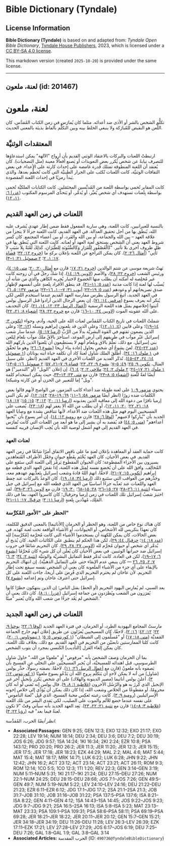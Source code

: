 # Bible Dictionary (Tyndale)

## License Information

**Bible Dictionary (Tyndale)** is based on and adapted from: _Tyndale Open Bible Dictionary_, [Tyndale House Publishers](https://tyndaleopenresources.com/), 2023, which is licensed under a [CC BY-SA 4.0 license](https://creativecommons.org/licenses/by-sa/4.0/legalcode.en).

This markdown version (created `2025-10-20`) is provided under the same license.



--------------------------------

## لعنة، ملعون (id: 201467)

لعنة، ملعون
===========

تكلُّم الشخص بالشر أو الأذى ضد أعدائه. مثلما كان يُمارَس في زمن الكتاب المُقدَّس، كان اللِّعن هو النقيض للمُبارَكة ولا ينبغي الخلط بينه وبين التكلُّم بألفاظ بذيئة بالمعنى الحديث.

المعتقدات الوثنيَّة
-------------------

ارتبطتْ اللعنات والبركات بالاعتقاد الوثني القديم بأن أرواح "الآلهة" يمكن استدعاؤها للتصرف نيابةً عن شخص يُكرر بعض التعويذات أو يَصنع أفعالًا معينة (مثل التضحيات). كان يُعتقد أن اللعنة المنطوقة تمتلك قُدرة غامضة على إحداث كارثة على الأعداء. في بعض الثقافات الوثنيَّة، كانت اللعنات تُكتَب على الجرار الطينيَّة التي كانت تُحطِّم بعدها، والذي يَبدأ رمزيًا في إحداث اللعنة المقصودة.

كانت المقابر تُحمى بواسطة اللعنة من المُدنِّسين المحتَمَلين. كانت الكتابات الملكيَّة تُحمى بواسطة بِلَعنات تستهدف أي شخص يُغيِّر، أو يُدمِّر، أو يَتحدَّى المرسوم المكتوب ([عزرا ٦: ١١، ١٢](https://ref.ly/Ezra6:11-Ezra6:12)).

اللعنات في زمن العهد القديم
---------------------------

بالنسبة للعبرانيين، كانت اللعنة، وهي سارية المفعول فقط ضمن إطار عهدي يُشرف عليه الله، يُنطَق بها من أجل تحقيق العدالة. في العهد القديم، كانت اللعنة جزءًا لا يتجزأ من علاقة العهد – بين الله والجماعة، أو بين الله والفَرد، أو بين أعضاء المجتمع. كان كَسر شروط العهد يعني أن الشخص يستحق لعنة العهد أو لعناته. كانت اللعنة التي يُنطق بها في ظل ظروف أخرى بلا تأثير. "كَالْعُصْفُورِ لِلْفَرَارِ وَكَالسُّنُونَةِ لِلطَّيَرَانِ، كَذلِكَ لَعْنَةٌ بِلاَ سَبَبٍ لاَ تَأْتِي" ([أمثال ٢٦: ٢](https://ref.ly/Prov26:2)). كان يمكن التراجع عن اللعنة بإعلان بركةٍ ما ([خروج ١٢: ٣٢](https://ref.ly/Exod12:32)؛ [قضاة ١٧: ١، ٢](https://ref.ly/Judg17:1-Judg17:2)؛ [٢ صموئيل ٢١: ١–٣](https://ref.ly/2Sam21:1-2Sam21:3)).

نَهتْ شريعة موسى عن شتم الوالدين ([خروج ٢١: ١٧](https://ref.ly/Exod21:17)؛ قارن مع [أمثال ٢٠: ٢٠](https://ref.ly/Prov20:20)؛ [متى ١٥: ٤](https://ref.ly/Matt15:4))، ورئيس الشعب ([خروج ٢٢: ٢٨](https://ref.ly/Exod22:28))، والأصم ([لاويين ١٩: ١٤](https://ref.ly/Lev19:14)). إذا شكَّ رجلٌ في أن زوجته كانت غير مُخلِصة له أمكنه أن يطلب منها الخضوع لاختبار يُجريه الكاهن والذي من شأنه أن يُسبِّب لها لعنة إذا كانت مذنبة ([عدد ٥: ١١–٣١](https://ref.ly/Num5:11-Num5:31)). قد ينطق الأفراد بِلعنةٍ على أنفسهم لإظهار صدق تصريحاتهم أو وعودهم ([عدد ٥: ١٩–٢٢](https://ref.ly/Num5:19-Num5:22)؛ [أيوب ٣١: ٧–١٠، ١٦–٢٢](https://ref.ly/Job31:7-Job31:10)؛ [مزمور ١٣٧: ٥، ٦](https://ref.ly/Ps137:5-Ps137:6)). في العهد الجديد، اتبعَ الرسول بطرس ممارسة العهد القديم عندما استخدم اللعن لكي يُنكر أنه يعرف يسوع ([مرقس ١٤: ٧١](https://ref.ly/Mark14:71)). إن بعض الرجال الذين أرادوا قتل الرسول بولس أثبتوا إخلاصهم بمثل هذه اللعنة الرسمية ([أعمال الرسل ٢٣: ١٢، ١٤، ٢١](https://ref.ly/Acts23:12)). كان التجديف على الله عقوبته الموت ([لاويين ٢٤: ١٠–١٦](https://ref.ly/Lev24:10-Lev24:16)؛ قارن مع [خروج ٢٢: ٢٨](https://ref.ly/Exod22:28)؛ [إشعياء ٨: ٢١، ٢٢](https://ref.ly/Isa8:21-Isa8:22)).

شملتْ اللعنات في تاريخ الكتاب المُقدَّس لعنات الله على الحية، وآدم، وحواء ([تكوين ٣: ١٤–١٩](https://ref.ly/Gen3:14-Gen3:19))؛ وعلى قايين ([٤: ١١، ١٢](https://ref.ly/Gen4:11-Gen4:12))؛ وعلى الذين قد يلعنون إبراهيم ونسله ([١٢: ٣](https://ref.ly/Gen12:3))؛ وعلى الذين يضعون ثقتهم في القوة البشريَّة بدلًا من الرَّبِّ ([إرميا ١٧: ٥](https://ref.ly/Jer17:5)). عندما سار شعب إسرائيل عَبْر موآب في طريقهم إلى أرض الموعد، استأجرَ بالاقُ ملكُ موآب بلعامَ لِيَلعن بني إسرائيل، مع ذلك، تعلَّمَ بالاق وبلعام أنهم لا يستطيعون أن يَلعنوا الذين باركهم الله ([عدد ٢٢–٢٤](https://ref.ly/Num22:1-Num24:25)). لعنَ يشوعُ أي شخصٍ يحاول إعادة بناء أريحا ([يشوع ٦: ٢٦](https://ref.ly/Josh6:26)؛ وهو ما تَحقَّقَ في [١ ملوك ١٦: ٣٤](https://ref.ly/1Kgs16:34)). أطلقَ الملك شاول لعنةً كاد أن تكلفه حياة ابنه يوناثان ([١ صموئيل ١٤: ٢٤، ٤٣–٤٥](https://ref.ly/1Sam14:24)). تُذكَر العديد من اللعنات الأخرى في العهد القديم (انظر، على سبيل المثال، [تكوين ٩: ٢٥](https://ref.ly/Gen9:25)؛ [٤٩: ٥–٧](https://ref.ly/Gen49:5-Gen49:7)؛ [يشوع ٩: ٢٢، ٢٣](https://ref.ly/Josh9:22-Josh9:23)؛ [قضاة ٩: ٧–٢١، ٥٧](https://ref.ly/Judg9:7-Judg9:21)؛ [٢ صموئيل ١٦: ٥–١٣](https://ref.ly/2Sam16:5-2Sam16:13)؛ [١ ملوك ٢١: ١٧–٢٤](https://ref.ly/1Kgs21:17-1Kgs21:24)؛ [٢ ملوك ٢: ٢٤](https://ref.ly/2Kgs2:24)؛ [ملاخي ٢: ٢](https://ref.ly/Mal2:2)؛ [٤: ٦](https://ref.ly/Mal4:6)). إن إعلان "الويل" (أو "التدمير") هو أيضًا لغةٌ للَّعنةِ ([إشعياء ٥: ٨–٢٣](https://ref.ly/Isa5:8-Isa5:23)؛ قارن مع [متى ٢٣: ١٣–٣٣](https://ref.ly/Matt23:13-Matt23:33)، حيث يمكن استخدام كلمة "ويل" إما للتعبير عن الحزن أو عن كارثة وشيكة).

يحتوي [مزمور ١٠٩](https://ref.ly/Ps109:1-Ps109:31) على لعنة طويلة ضد أعداء كاتب المزمور، من الواضح لأنهم قالوا بعض الكلمات ضده زورًا (انظر أيضًا [مزمور ٥٨: ٦–١١](https://ref.ly/Ps58:6-Ps58:11)؛ [٦٩: ١٩–٢٨](https://ref.ly/Ps69:19-Ps69:28)؛ [١٤٣: ١٢](https://ref.ly/Ps143:12)). لم يكن النبي إرميا نافرًا من دعوة الله إلى معاقبة الذين يعذبونه ([إرميا ١١: ٢٠](https://ref.ly/Jer11:20)؛ [١٢: ٣](https://ref.ly/Jer12:3)؛ [١٥: ١٥](https://ref.ly/Jer15:15)؛ [١٧: ١٨](https://ref.ly/Jer17:18)؛ [١٨: ٢١، ٢٢](https://ref.ly/Jer18:21-Jer18:22)؛ [٢٠: ١١، ١٢](https://ref.ly/Jer20:11-Jer20:12))، أو أن يطلب من الله ألا يغفر لهم ([١٨: ٢٣](https://ref.ly/Jer18:23)). يُصعب على المسيحيين اليوم فهم مثل هذه اللعنات ضد الأعداء، لأنها تتناقض بشدة مع وصايا العهد الجديد بأن "يُبارِكوا لاعنيهم" ([لوقا ٦: ٢٨](https://ref.ly/Luke6:28)؛ قارن مع [رومية ١٢: ١٤](https://ref.ly/Rom12:14)). إن أمر يسوع بأن "يُحبوا أعداءهم" ([متى ٥: ٤٤](https://ref.ly/Matt5:44)) قد يُقصد به أن يشير إلى ما هو أبعد من اللعنات التي كانت تُمارَس في العهد القديم إلى فهمٍ أشمل لوصية الله بأن يُحِب الإنسان قريبه كنفسه.

### لعنات العهد

كانت حماية العقد أو المعاهدة بإعلان لعنةٍ ما على ناقض الاتفاق أمرًا شائعًا في زمن العهد القديم. في بعض الأحيان، كان العهد يُخْتَم بِقَطْع حيوانٍ وجَعْل الأطراف المُتعاهدين يسيرون بين الأجزاء المقطوعة؛ كان الحيوان المقطوع يَرمُز إلى اللعنة التي ستَقع على المُخالِف. وافقَ الله على أن يُخضع نفسه لِمِثل هذه اللعنة، إذا نقضَ العهد الذي قطعه مع إبراهيم ([تكوين ١٥: ٧–٢١](https://ref.ly/Gen15:7-Gen15:21)). لاحقًا، اتهمَ اللهُ قادةَ وشعب إسرائيل بِتَعدِّيهم عهدهم معه، وحَذَّرهم من العواقب التي ستَتبع ذلك ([إرميا ٣٤: ١٨، ١٩](https://ref.ly/Jer34:18-Jer34:19)). كان الوعدُ بالبركات عند حِفظ العهد واللعنات عند تَعدِّيه جزءًا أساسيًا من العهد الذي قطعه الله مع إسرائيل في جبل سيناء ([تثنية ١١: ٢٦–٢٨](https://ref.ly/Deut11:26-Deut11:28)؛ [٢٧: ١٥–٢٦](https://ref.ly/Deut27:15-Deut27:26)؛ [٢٨: ١٥–٦٨](https://ref.ly/Deut28:15-Deut28:68)؛ [٣٠: ١٩](https://ref.ly/Deut30:19)؛ قارن مع [لاويين ٢٦: ٣–٣٩](https://ref.ly/Lev26:3-Lev26:39)). لقد اختبرَ شعبُ إسرائيل تلك اللعنات في زمن إرميا وحزقيال؛ كان كاسروا العهد، بما في ذلك المَلِك، مُهدَّدين بِلعنةٍ ([إرميا ١١: ٣](https://ref.ly/Jer11:3)؛ [حزقيال ١٧: ١١–٢١](https://ref.ly/Ezek17:11-Ezek17:21)).

### الحظر على "الأمور المُكرَّسة"

كان هناك نوع خاص من اللعنة، وهو الحظر أو الحرمان \[الأناثيما] بالمعنى الدقيق للكلمة، كان تعهدًا بتكريس لله الأشخاص، أو الحيوانات، أو الأشياء الواقعة تحت لعنة كهذه. في بعض الحالات، كان يمكن للكهنة أن يستخدموا الأشياء التي كانت مُحرَّمة \[مُكرَّسة] لله ([عدد ١٨: ١٤](https://ref.ly/Num18:14)؛ [حزقيال ٤٤: ٢٩](https://ref.ly/Ezek44:29))، لكن هذا الحكم لم ينطبق على الكائنات الحية. كان يُذبح أو يُدمَّر أي شخص أو حيوان مُحرَّم لله ([لاويين ٢٧: ٢٨، ٢٩](https://ref.ly/Lev27:28-Lev27:29)). كان التحريم شائعًا في حروب إسرائيل ضد جيرانها الوثنيين. في بعض الأحيان كان يُعلَن أن كل شيء كان مُحرَّمًا ([يشوع ٦: ١٧–١٩](https://ref.ly/Josh6:17-Josh6:19))، لكن في العادة، كانت تُدمَّر فقط التماثيل البشريَّة والوثنيَّة ([تثنية ٢: ٣٤](https://ref.ly/Deut2:34)؛ [٣: ٦](https://ref.ly/Deut3:6)؛ [٧: ٢، ٢٥، ٢٦](https://ref.ly/Deut7:2) — كان ينبغي عدم الإبقاء حتى على التماثيل الذهبيَّة). إن انتهاك التحريم بالإبقاء على أي جزء من الأشياء الملعونة كان يعني أن الشخص نفسه سيقع تحت إطار التحريم. لأن عاخان لم يحترم التحريم الذي فُرِضَ على أريحا، جاءت اللعنة على كل إسرائيل حتى اعترفَ عاخان وتم إعدامه ([يشوع ٧](https://ref.ly/Josh7:1-Josh7:26)).

بعد السبي، لم يُمارِس اليهود التحريم (أو الحظ) بقتل الناس؛ إن الذين ينتهكون حظرًا كانوا يُفرَزون من الشعب ويُطرَدون من جماعة إسرائيل ([عزرا ١٠: ٨](https://ref.ly/Ezra10:8)). كان ذلك يعني أن الشخص لم يَعُد جزءًا من شعب الله وكان يُعتبر "ميتًا."

اللعنات في زمن العهد الجديد
---------------------------

مارستْ المجامع اليهودية الطرد، أو الحرمان، في فترة العهد الجديد ([لوقا ٦: ٢٢](https://ref.ly/Luke6:22)؛ [يوحنا ٩: ٢٢](https://ref.ly/John9:22)؛ [١٢: ٤٢](https://ref.ly/John12:42)؛ [١٦: ٢](https://ref.ly/John16:2)). لاحقًا، كان المسيحيين يُعزَلون عن طريق إعلان أنهم خارج الجماعة المَفديَّة ([متى ١٨: ١٧](https://ref.ly/Matt18:17)) أو "مُسلَّمون إلى الشيطان" ([١ كورنثوس ٥: ٥](https://ref.ly/1Cor5:5)؛ [١ تيموثاوس ١: ٢٠](https://ref.ly/1Tim1:20)). كانت كلتا الممارستين نابعتيْن من التحريم في العهد القديم. مع ذلك، بخلاف تلك اللعنة، كان يمكن إلغاء العَزل \[التأديب] الكَنسي بمجرد أن يتوب الشخص.

بما أن الحرمان وَصفَ الشخصَ بأنه "مرفوض" أو "ملعونًا من الله،" حاولَ شاول الطرسوسي، قبل اهتدائه للمسيحيَّة، أن يُجبر المسيحيِّين على التخلي عن المسيح بأن يَصفوه بأنه ملعونٌ (قارن مع [أعمال الرسل ٢٦: ١١](https://ref.ly/Acts26:11)). لاحقًا، بصفته رسولًا، حذَّر بولس (شاول) من أنه لا يمكن لأحدٍ أن يَتكلَّم بِروحِ الله أن يَدْعُو يسوع ملعونًا ([١ كورنثوس ١٢: ٣](https://ref.ly/1Cor12:3)). أعلنَ بولس أناثيما (مصير الدينونة والهلاك) على أي شخص يَكرز بإنجيلٍ آخر غير الإنجيل الذي كَرزَ به هو والرُسُل الآخرون ([غلاطية ١: ٨، ٩](https://ref.ly/Gal1:8-Gal1:9)). قال بولس إنه تَمنى لو أنه كان محرومًا، أو مقطوعًا من الخلاص وشعب الله، إذا كان ذلك يمكن أن يُؤدِّي إلى خلاص إخوته الإسرائيليين ([رومية ٩: ٣](https://ref.ly/Rom9:3)). كانت رغبته تَعكِس محبةَ المسيح، الذي قَبِل "لعنةَ الناموس" على نفسه عندما خضع للألم والموت على الصليب، لكي يَفدي البشر من تلك اللعنة ([غلاطية ٣: ٨–١٤](https://ref.ly/Gal3:8-Gal3:14)؛ قارن مع [تثنية ٢١: ٢٢، ٢٣](https://ref.ly/Deut21:22-Deut21:23)). يَعِد العهد الجديد بأنه سيأتي وقتٌ "لا تكون لعنةٌ فيما بعد" فيه ([رؤيا ٢٢: ٣](https://ref.ly/Rev22:3)).

*انظر أيضًا* الحرب، المُقدَّسة.

* **Associated Passages:** GEN 9:25; GEN 12:3; EXO 12:32; EXO 21:17; EXO 22:28; LEV 19:14; NUM 18:14; DEU 2:34; DEU 3:6; DEU 7:2; DEU 30:19; JOS 6:26; JDG 9:57; 1SA 14:24; 1KI 16:34; 2KI 2:24; EZR 10:8; PSA 143:12; PRO 20:20; PRO 26:2; JER 11:3; JER 11:20; JER 12:3; JER 15:15; JER 17:5; JER 17:18; JER 18:23; EZK 44:29; MAL 2:2; MAL 4:6; MAT 5:44; MAT 15:4; MAT 18:17; MRK 14:71; LUK 6:22; LUK 6:28; JHN 9:22; JHN 12:42; JHN 16:2; ACT 23:12; ACT 23:14; ACT 23:21; ACT 26:11; ROM 9:3; ROM 12:14; 1CO 5:5; 1CO 12:3; 1TI 1:20; REV 22:3; GEN 3:14–GEN 3:19; NUM 5:11–NUM 5:31; 1KI 21:17–1KI 21:24; DEU 27:15–DEU 27:26; NUM 22:1–NUM 24:25; DEU 28:15–DEU 28:68; JOS 7:1–JOS 7:26; GEN 49:5–GEN 49:7; NUM 5:19–NUM 5:22; LEV 24:10–LEV 24:16; DEU 21:22–DEU 21:23; EZR 6:11–EZR 6:12; JDG 17:1–JDG 17:2; 2SA 21:1–2SA 21:3; JOB 31:7–JOB 31:10; JOB 31:16–JOB 31:22; PSA 137:5–PSA 137:6; ISA 8:21–ISA 8:22; GEN 4:11–GEN 4:12; 1SA 14:43–1SA 14:45; JOS 9:22–JOS 9:23; JDG 9:7–JDG 9:21; 2SA 16:5–2SA 16:13; ISA 5:8–ISA 5:23; MAT 23:13–MAT 23:33; PSA 109:1–PSA 109:31; PSA 58:6–PSA 58:11; PSA 69:19–PSA 69:28; JER 18:21–JER 18:22; JER 20:11–JER 20:12; GEN 15:7–GEN 15:21; JER 34:18–JER 34:19; DEU 11:26–DEU 11:28; LEV 26:3–LEV 26:39; EZK 17:11–EZK 17:21; LEV 27:28–LEV 27:29; JOS 6:17–JOS 6:19; DEU 7:25–DEU 7:26; GAL 1:8–GAL 1:9; GAL 3:8–GAL 3:14
* **Associated Articles:** الحرب المقدسة (ID: `490736@TyndaleBibleDictionary`)

